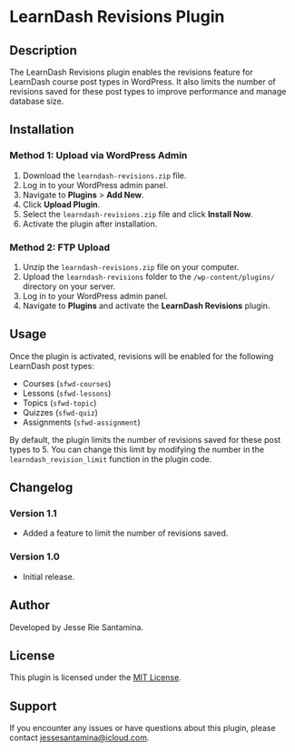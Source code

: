 # LearnDash Revisions Plugin

## Description

The LearnDash Revisions plugin enables the revisions feature for LearnDash course post types in WordPress. It also limits the number of revisions saved for these post types to improve performance and manage database size.

## Installation

### Method 1: Upload via WordPress Admin

1. Download the `learndash-revisions.zip` file.
2. Log in to your WordPress admin panel.
3. Navigate to **Plugins** > **Add New**.
4. Click **Upload Plugin**.
5. Select the `learndash-revisions.zip` file and click **Install Now**.
6. Activate the plugin after installation.

### Method 2: FTP Upload

1. Unzip the `learndash-revisions.zip` file on your computer.
2. Upload the `learndash-revisions` folder to the `/wp-content/plugins/` directory on your server.
3. Log in to your WordPress admin panel.
4. Navigate to **Plugins** and activate the **LearnDash Revisions** plugin.

## Usage

Once the plugin is activated, revisions will be enabled for the following LearnDash post types:

- Courses (`sfwd-courses`)
- Lessons (`sfwd-lessons`)
- Topics (`sfwd-topic`)
- Quizzes (`sfwd-quiz`)
- Assignments (`sfwd-assignment`)

By default, the plugin limits the number of revisions saved for these post types to 5. You can change this limit by modifying the number in the `learndash_revision_limit` function in the plugin code.

## Changelog

### Version 1.1
- Added a feature to limit the number of revisions saved.

### Version 1.0
- Initial release.

## Author

Developed by Jesse Rie Santamina.

## License

This plugin is licensed under the [MIT License](https://opensource.org/licenses/MIT).

## Support

If you encounter any issues or have questions about this plugin, please contact jessesantamina@icloud.com.
